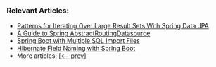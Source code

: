 ### Relevant Articles:
- [Patterns for Iterating Over Large Result Sets With Spring Data JPA](https://www.baeldung.com/spring-data-jpa-iterate-large-result-sets)
- [A Guide to Spring AbstractRoutingDatasource](https://www.baeldung.com/spring-abstract-routing-data-source)
- [Spring Boot with Multiple SQL Import Files](https://www.baeldung.com/spring-boot-sql-import-files)
- [Hibernate Field Naming with Spring Boot](https://www.baeldung.com/hibernate-field-naming-spring-boot)
- More articles: [[<-- prev]](../spring-boot-persistence-2)
